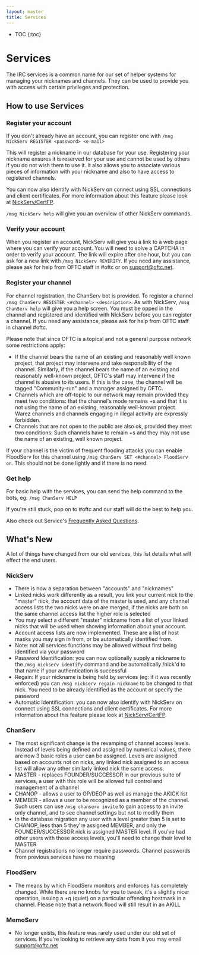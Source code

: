 ```yaml
---
layout: master
title: Services
---
```


* TOC
{:toc}

# Services

The IRC services is a common name for our set of helper systems for managing
your nicknames and channels. They can be used to provide you with access with
certain privileges and protection.

## How to use Services ##

### Register your account ###

If you don't already have an account, you can register one with `/msg NickServ
REGISTER <password> <e-mail>`

This will register a nickname in our database for your use. Registering your
nickname ensures it is reserved for your use and cannot be used by others if you
do not wish them to use it. It also allows you to associate various pieces of
information with your nickname and also to have access to registered channels.

You can now also identify with NickServ on connect using SSL connections and
client certificates. For more information about this feature please look at
[NickServ/CertFP](/NickServ/CertFP).

`/msg NickServ help` will give you an overview of other NickServ commands.

### Verify your account ###

When you register an account, NickServ will give you a link to a web page
where you can verify your account. You will need to solve a CAPTCHA in
order to verify your account. The link will expire after one hour, but
you can ask for a new link with `/msg NickServ REVERIFY`. If you need any
assistance, please ask for help from OFTC staff in #oftc or on support@oftc.net.

### Register your channel ###

For channel registration, the ChanServ bot is provided. To register a channel
`/msg ChanServ REGISTER <#channel> <description>`. As with NickServ, `/msg
ChanServ help` will give you a help screen.  You must be opped in the channel
and registered and identified with NickServ before you can register a channel.
If you need any assistance, please ask for help from OFTC staff in channel
#oftc.

Please note that since OFTC is a topical and not a general purpose network some
restrictions apply:

 * If the channel bears the name of an existing and reasonably well known
project, that project may intervene and take responsibility of the channel.
Similarly, if the channel bears the name of an existing and reasonably
well-known project, OFTC's staff may intervene if the channel is abusive to its
users. If this is the case, the channel will be tagged "Community-run" and a
manager assigned by OFTC.
 * Channels which are off-topic to our network may remain provided they meet
two conditions: that the channel's mode remains +s and that it is not using the
name of an existing, reasonably well-known project. Warez channels and 
channels engaging in illegal activity are expressly forbidden.
 * Channels that are not open to the public are also ok, provided they meet two
conditions: Such channels have to remain +s and they may not use the name of an
existing, well known project.

If your channel is the victim of frequent flooding attacks you can enable
FloodServ for this channel using `/msg ChanServ SET <#channel> FloodServ on`.
This should not be done lightly and if there is no need.

### Get help ###

For basic help with the services, you can send the help command to the bots, eg:
`/msg ChanServ HELP`

If you're still stuck, pop on to #oftc and our staff will do the best to help
you.

Also check out Service's [Frequently Asked Questions](/FAQ/Services).


## What's New ##

A lot of things have changed from our old services, this list details what will
effect the end users.

### NickServ ###

 * There is now a separation between "accounts" and "nicknames"
  * Linked nicks work differently as a result, you link your current nick to
the "master" nick, the account data of the master is used, and any channel
access lists the two nicks were on are merged, if the nicks are both on the
same channel access list the higher role is selected
  * You may select a different "master" nickname from a list of your linked
nicks that will be used when showing information about your account.
 * Account access lists are now implemented. These are a list of host masks you
may sign in from, or be automatically identified from.
  * Note: not all services functions may be allowed without first being
identified via your password
 * Password Identification: you can now optionally supply a nickname to the
`/msg nickserv identify` command and be automatically /nick'd to that name if
your authentication is successful
 * Regain: If your nickname is being held by services (eg: if it was recently
enforced) you can `/msg nickserv regain nickname` to be changed to that nick.
You need to be already identified as the account or specify the password
 * Automatic Identification: you can now also identify with NickServ on connect
using SSL connections and client certificates. For more information about this
feature please look at [NickServ/CertFP](/NickServ/CertFP).

### ChanServ ###

 * The most significant change is the revamping of channel access levels.
Instead of levels being defined and assigned by numerical values, there are
now 3 basic roles a user can be assigned. Levels are assigned based on accounts
not on nicks, any linked nick assigned to an access list will allow any other
similarly linked nick the same access.
  * MASTER - replaces FOUNDER/SUCCESSOR in our previous suite of services, a
user with this role will be allowed full control and management of a channel
  * CHANOP - allows a user to OP/DEOP as well as manage the AKICK list
  * MEMBER - allows a user to be recognized as a member of the channel. Such
users can use `/msg chanserv invite` to gain access to an invite only channel,
and to see channel settings but not to modify them
  * In the database migration any user with a level greater than 5 is set to
CHANOP, less than 5 they're assigned MEMBER, and only the FOUNDER/SUCCESSOR
nick is assigned MASTER level. If you've had other users with those access
levels, you'll need to change their level to MASTER
 * Channel registrations no longer require passwords. Channel passwords from
previous services have no meaning

### FloodServ ###

 * The means by which FloodServ monitors and enforces has completely changed.
While there are no knobs for you to tweak, it's a slightly nicer operation,
issuing a +q (quiet) on a particular offending hostmask in a channel. Please
note that a network flood will still result in an AKILL

### MemoServ ###

 * No longer exists, this feature was rarely used under our old set of services.
If you're looking to retrieve any data from it you may email support@oftc.net
